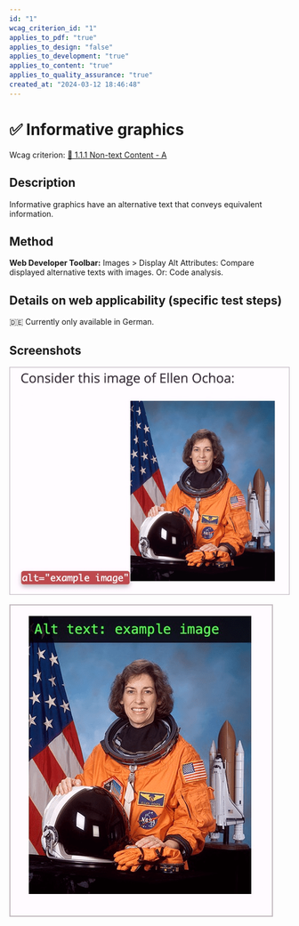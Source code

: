 ```yaml
---
id: "1"
wcag_criterion_id: "1"
applies_to_pdf: "true"
applies_to_design: "false"
applies_to_development: "true"
applies_to_content: "true"
applies_to_quality_assurance: "true"
created_at: "2024-03-12 18:46:48"
---
```


# ✅ Informative graphics

Wcag criterion: [📜 1.1.1 Non-text Content - A](..)

## Description

Informative graphics have an alternative text that conveys equivalent information.

## Method

**Web Developer Toolbar:** Images > Display Alt Attributes: Compare displayed alternative texts with images. Or: Code analysis.

## Details on web applicability (specific test steps)

🇩🇪 Currently only available in German.

## Screenshots

![Beispiel-Bild auf WebAIM (mit Web Developer Tools aktiv)](images/beispiel-bild-auf-webaim.png)

![Dasselbe Beispiel auf WebAIM (mit Image Alt Text Viewer aktiv)](images/dasselbe-beispiel-auf-webaim.png)
